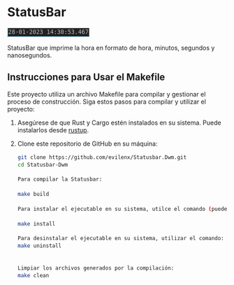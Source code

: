 # StatusBar 
![statusbar](/screenshot/picture.jpg) 

StatusBar que imprime la hora en formato de hora, minutos, segundos y nanosegundos. 



## Instrucciones para Usar el Makefile

Este proyecto utiliza un archivo Makefile para compilar y gestionar el proceso de construcción. Siga estos pasos para compilar y utilizar el proyecto:

1. Asegúrese de que Rust y Cargo estén instalados en su sistema. Puede instalarlos desde [rustup](https://rustup.rs/).

2. Clone este repositorio de GitHub en su máquina:

   ```bash
   git clone https://github.com/evilenx/Statusbar.Dwm.git
   cd Statusbar-Dwm
   
   Para compilar la Statusbar:

   make build
   
   Para instalar el ejecutable en su sistema, utilce el comando (puede requerir permisos de administrador):

   make install 

   Para desinstalar el ejecutable en su sistema, utilizar el comando: 
   make uninstall 


   Limpiar los archivos generados por la compilación: 
   make clean  
   ```


